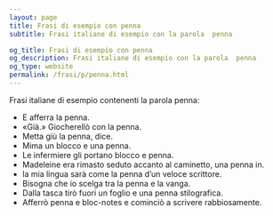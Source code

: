 ```yaml
---
layout: page
title: Frasi di esempio con penna 
subtitle: Frasi italiane di esempio con la parola  penna

og_title: Frasi di esempio con penna 
og_description: Frasi italiane di esempio con la parola  penna
og_type: website
permalink: /frasi/p/penna.html
---
```


Frasi italiane di esempio contenenti la parola penna:


- E afferra la penna.
- «Già.» Giocherellò con la penna.
- Metta giù la penna, dice.
- Mima un blocco e una penna.
- Le infermiere gli portano blocco e penna.
- Madeleine era rimasto seduto accanto al caminetto, una penna in.
- la mia lingua sarà come la penna d’un veloce scrittore.
- Bisogna che io scelga tra la penna e la vanga.
- Dalla tasca tirò fuori un foglio e una penna stilografica.
- Afferrò penna e bloc-notes e cominciò a scrivere rabbiosamente.
